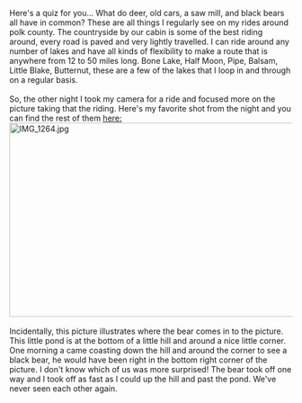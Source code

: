 <!--
.. title: Polk County Biking
.. date: 2010/07/21
.. slug: polk-county-biking
.. tags: Biking
.. link: 
.. description: 
-->


Here's a quiz for you... What do deer, old cars, a saw mill, and black bears all have in common?  These are all things I regularly see on my rides around polk county.  The countryside by our cabin is some of the best riding around, every road is paved and very lightly travelled.  I can ride around any number of lakes and have all kinds of flexibility to make a route that is anywhere from 12 to 50 miles long.  Bone Lake, Half Moon, Pipe, Balsam, Little Blake, Butternut, these are a few of the lakes that I loop in and through on a regular basis.<br /><br />So, the other night I took my camera for a ride and focused more on the picture taking that the riding.  Here's my favorite shot from the night and you can find the rest of them <a href="http://www.facebook.com/album.php?aid=2064788&id=59203846&l=2defc9fdd3">here:</a><img src="http://lh3.ggpht.com/_wISL1SSAaEA/TEcaYq9NsuI/AAAAAAAAAH4/fbqhEL_1Zj0/IMG_1264.jpg?imgmax=800" alt="IMG_1264.jpg" title="IMG_1264.jpg" border="0" width="518" height="345" /><br /><br />Incidentally, this picture illustrates where the bear comes in to the picture.  This little pond is at the bottom of a little hill and around a nice little corner.  One morning a came coasting down the hill and around the corner to see a black bear, he would have been right in the bottom right corner of the picture.  I don't know which of us was more surprised!  The bear took off one way and I took off as fast as I could up the hill and past the pond.  We've never seen each other again.<br /><br /><div class="blogger-post-footer"><img width='1' height='1' src='https://blogger.googleusercontent.com/tracker/2759017781463016019-1629252102942453605?l=blog.bonelakesoftware.com' alt='' /></div>
